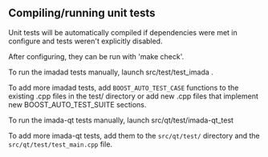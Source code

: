 Compiling/running unit tests
------------------------------------

Unit tests will be automatically compiled if dependencies were met in configure
and tests weren't explicitly disabled.

After configuring, they can be run with 'make check'.

To run the imadad tests manually, launch src/test/test_imada .

To add more imadad tests, add `BOOST_AUTO_TEST_CASE` functions to the existing
.cpp files in the test/ directory or add new .cpp files that
implement new BOOST_AUTO_TEST_SUITE sections.

To run the imada-qt tests manually, launch src/qt/test/imada-qt_test

To add more imada-qt tests, add them to the `src/qt/test/` directory and
the `src/qt/test/test_main.cpp` file.

